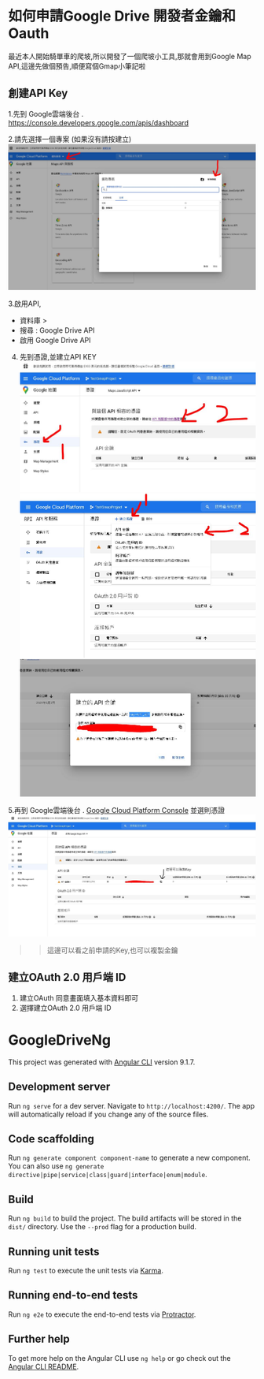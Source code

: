 # 如何申請Google Drive 開發者金鑰和Oauth

最近本人開始騎單車的爬坡,所以開發了一個爬坡小工具,那就會用到Google Map API,這邊先做個預告,順便寫個Gmap小筆記啦

## 創建API Key

1.先到 Google雲端後台 . https://console.developers.google.com/apis/dashboard

2.請先選擇一個專案 (如果沒有請按建立)
![accept.jpg](https://github.com/kirinchen/note-annex/blob/master/google-map-key/create-project.jpg?raw=true)

3.啟用API,
* 資料庫 > 
* 搜尋 : Google Drive API
* 啟用  Google Drive API
4. 先到憑證,並建立API KEY
![accept.jpg](https://github.com/kirinchen/note-annex/blob/master/google-map-key/certificate.jpg?raw=true)
![accept.jpg](https://github.com/kirinchen/note-annex/blob/master/google-map-key/certificate2.jpg?raw=true)
![certificatedone.jpg](https://github.com/kirinchen/note-annex/blob/master/google-map-key/certificatedone.jpg?raw=true)

5.再到 Google雲端後台 . [Google Cloud Platform Console](https://cloud.google.com/console/google/maps-apis/overview) 並選則憑證
![go-cert-page.jpg](https://github.com/kirinchen/note-annex/blob/master/google-map-key/go-cert-page.jpg?raw=true)

>> 這邊可以看之前申請的Key,也可以複製金鑰

## 建立OAuth 2.0 用戶端 ID

1. 建立OAuth 同意畫面填入基本資料即可
2. 選擇建立OAuth 2.0 用戶端 ID






# GoogleDriveNg

This project was generated with [Angular CLI](https://github.com/angular/angular-cli) version 9.1.7.

## Development server

Run `ng serve` for a dev server. Navigate to `http://localhost:4200/`. The app will automatically reload if you change any of the source files.

## Code scaffolding

Run `ng generate component component-name` to generate a new component. You can also use `ng generate directive|pipe|service|class|guard|interface|enum|module`.

## Build

Run `ng build` to build the project. The build artifacts will be stored in the `dist/` directory. Use the `--prod` flag for a production build.

## Running unit tests

Run `ng test` to execute the unit tests via [Karma](https://karma-runner.github.io).

## Running end-to-end tests

Run `ng e2e` to execute the end-to-end tests via [Protractor](http://www.protractortest.org/).

## Further help

To get more help on the Angular CLI use `ng help` or go check out the [Angular CLI README](https://github.com/angular/angular-cli/blob/master/README.md).
